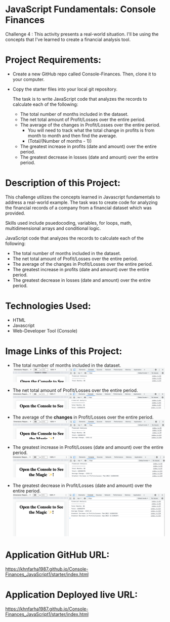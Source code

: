 # JavaScript Fundamentals: Console Finances
Challenge 4 : This activity presents a real-world situation.
I'll be using the concepts that I've learned to create a financial analysis tool.

# Project Requirements:
 * Create a new GitHub repo called Console-Finances. Then, clone it to your computer.

 * Copy the starter files into your local git repository.
  
   The task is to write JavaScript code that analyzes the records to calculate each of the following:
   
   * The total number of months included in the dataset.
   * The net total amount of Profit/Losses over the entire period.
   * The average of the changes in Profit/Losses over the entire period.
     * You will need to track what the total change in profits is from month to month and then find the average.
     * (Total/(Number of months - 1))
   * The greatest increase in profits (date and amount) over the entire period.
   * The greatest decrease in losses (date and amount) over the entire period.

# Description of this Project:
This challenge utilizes the concepts learned in Javascript fundamentals to address a real-world example. The task was to create code for analyzing the financial records of a company from a financial dataset which was provided.

Skills used include psuedocoding, variables, for loops, math, multidimensional arrays and conditional logic.

JavaScript code that analyzes the records to calculate each of the following:
 * The total number of months included in the dataset.
 * The net total amount of Profit/Losses over the entire period.
 * The average of the changes in Profit/Losses over the entire period.
 * The greatest increase in profits (date and amount) over the entire period.
 * The greatest decrease in losses (date and amount) over the entire period.

# Technologies Used:
 * HTML
 * Javascript
 * Web-Developer Tool (Console)

# Image Links of this Project:
 * The total number of months included in the dataset.
 ![alt](/images/Image1.png)

* The net total amount of Profit/Losses over the entire period.
 ![alt](/images/image2.png)

* The average of the **changes** in Profit/Losses over the entire period.
 ![alt](/images/image3.png)

* The greatest increase in Profit/Losses (date and amount) over the entire period.
 ![alt](/images/image4.png)

* The greatest decrease in Profit/Losses (date and amount) over the entire period.
 ![alt](/images/image5.png)

# Application GitHub URL: 
https://khnfarha1987.github.io/Console-Finances_JavaScript1/starter/index.html

# Application Deployed live URL:
https://khnfarha1987.github.io/Console-Finances_JavaScript1/starter/index.html
